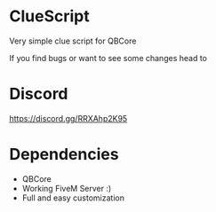 # ClueScript
Very simple clue script for QBCore

If you find bugs or want to see some changes head to 

# Discord
https://discord.gg/RRXAhp2K95

# Dependencies

- QBCore
- Working FiveM Server :)
- Full and easy customization
